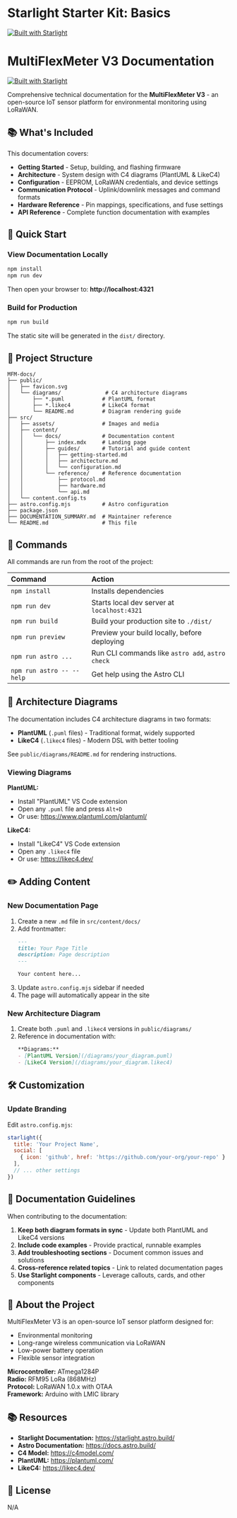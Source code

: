# Starlight Starter Kit: Basics

[![Built with Starlight](https://astro.badg.es/v2/built-with-starlight/tiny.svg)](https://starlight.astro.build)

# MultiFlexMeter V3 Documentation

[![Built with Starlight](https://astro.badg.es/v2/built-with-starlight/tiny.svg)](https://starlight.astro.build)

Comprehensive technical documentation for the **MultiFlexMeter V3** - an open-source IoT sensor platform for environmental monitoring using LoRaWAN.

## 📚 What's Included

This documentation covers:

- **Getting Started** - Setup, building, and flashing firmware
- **Architecture** - System design with C4 diagrams (PlantUML & LikeC4)
- **Configuration** - EEPROM, LoRaWAN credentials, and device settings
- **Communication Protocol** - Uplink/downlink messages and command formats
- **Hardware Reference** - Pin mappings, specifications, and fuse settings
- **API Reference** - Complete function documentation with examples

## 🚀 Quick Start

### View Documentation Locally

```bash
npm install
npm run dev
```

Then open your browser to: **http://localhost:4321**

### Build for Production

```bash
npm run build
```

The static site will be generated in the `dist/` directory.

## 📁 Project Structure

```
MFM-docs/
├── public/
│   ├── favicon.svg
│   └── diagrams/              # C4 architecture diagrams
│       ├── *.puml            # PlantUML format
│       ├── *.likec4          # LikeC4 format
│       └── README.md         # Diagram rendering guide
├── src/
│   ├── assets/               # Images and media
│   ├── content/
│   │   └── docs/             # Documentation content
│   │       ├── index.mdx     # Landing page
│   │       ├── guides/       # Tutorial and guide content
│   │       │   ├── getting-started.md
│   │       │   ├── architecture.md
│   │       │   └── configuration.md
│   │       └── reference/    # Reference documentation
│   │           ├── protocol.md
│   │           ├── hardware.md
│   │           └── api.md
│   └── content.config.ts
├── astro.config.mjs          # Astro configuration
├── package.json
├── DOCUMENTATION_SUMMARY.md  # Maintainer reference
└── README.md                 # This file
```

## 🧞 Commands

All commands are run from the root of the project:

| Command                   | Action                                           |
| :------------------------ | :----------------------------------------------- |
| `npm install`             | Installs dependencies                            |
| `npm run dev`             | Starts local dev server at `localhost:4321`      |
| `npm run build`           | Build your production site to `./dist/`          |
| `npm run preview`         | Preview your build locally, before deploying     |
| `npm run astro ...`       | Run CLI commands like `astro add`, `astro check` |
| `npm run astro -- --help` | Get help using the Astro CLI                     |

## 🎨 Architecture Diagrams

The documentation includes C4 architecture diagrams in two formats:

- **PlantUML** (`.puml` files) - Traditional format, widely supported
- **LikeC4** (`.likec4` files) - Modern DSL with better tooling

See `public/diagrams/README.md` for rendering instructions.

### Viewing Diagrams

**PlantUML:**
- Install "PlantUML" VS Code extension
- Open any `.puml` file and press `Alt+D`
- Or use: https://www.plantuml.com/plantuml/

**LikeC4:**
- Install "LikeC4" VS Code extension
- Open any `.likec4` file
- Or use: https://likec4.dev/

<!-- ## 🚢 Deployment

### GitHub Pages

```bash
npm run build
# Deploy the dist/ folder to GitHub Pages
```

### Netlify

1. Run `npm run build`
2. Drag and drop the `dist/` folder to Netlify
3. Or connect your GitHub repo for auto-deployment

### Vercel

1. Connect your GitHub repository
2. Vercel auto-detects Astro and configures build settings
3. Deploy automatically on every commit -->

## ✏️ Adding Content

### New Documentation Page

1. Create a new `.md` file in `src/content/docs/`
2. Add frontmatter:
   ```markdown
   ---
   title: Your Page Title
   description: Page description
   ---
   
   Your content here...
   ```
3. Update `astro.config.mjs` sidebar if needed
4. The page will automatically appear in the site

### New Architecture Diagram

1. Create both `.puml` and `.likec4` versions in `public/diagrams/`
2. Reference in documentation with:
   ```markdown
   **Diagrams:**
   - [PlantUML Version](/diagrams/your_diagram.puml)
   - [LikeC4 Version](/diagrams/your_diagram.likec4)
   ```

## 🛠️ Customization

### Update Branding

Edit `astro.config.mjs`:

```javascript
starlight({
  title: 'Your Project Name',
  social: [
    { icon: 'github', href: 'https://github.com/your-org/your-repo' }
  ],
  // ... other settings
})
```

<!-- ### Add Logo

Replace `src/assets/houston.webp` with your logo and update `src/content/docs/index.mdx`. -->

<!-- ### Modify Theme

Starlight supports custom CSS. See [Starlight's customization guide](https://starlight.astro.build/guides/customization/). -->

## 📖 Documentation Guidelines

When contributing to the documentation:

1. **Keep both diagram formats in sync** - Update both PlantUML and LikeC4 versions
2. **Include code examples** - Provide practical, runnable examples
3. **Add troubleshooting sections** - Document common issues and solutions
4. **Cross-reference related topics** - Link to related documentation pages
5. **Use Starlight components** - Leverage callouts, cards, and other components

## 🤝 About the Project

MultiFlexMeter V3 is an open-source IoT sensor platform designed for:
- Environmental monitoring
- Long-range wireless communication via LoRaWAN
- Low-power battery operation
- Flexible sensor integration

**Microcontroller:** ATmega1284P  
**Radio:** RFM95 LoRa (868MHz)  
**Protocol:** LoRaWAN 1.0.x with OTAA  
**Framework:** Arduino with LMIC library

## 📚 Resources

- **Starlight Documentation:** https://starlight.astro.build/
- **Astro Documentation:** https://docs.astro.build/
- **C4 Model:** https://c4model.com/
- **PlantUML:** https://plantuml.com/
- **LikeC4:** https://likec4.dev/

## 📄 License

N/A